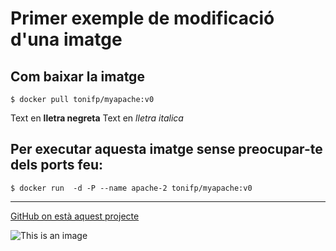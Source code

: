 Primer exemple de modificació d'una imatge
==========================================

## Com baixar la imatge
````
$ docker pull tonifp/myapache:v0
````
Text en **lletra negreta**
Text en *lletra italica*

## Per executar aquesta imatge sense preocupar-te dels ports feu: 
````
$ docker run  -d -P --name apache-2 tonifp/myapache:v0 
````
-----

 [GitHub on està aquest projecte](https://github.com/toni-franco/Curset)


![This is an image](https://boxboat.com/2018/12/07/docker-ce-vs-docker-ee/featured.png)
